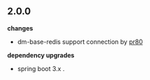 ## 2.0.0

**changes**

- dm-base-redis support connection by [pr80](https://github.com/carl10086/dm-learning/pull/80)

**dependency upgrades**

- spring boot 3.x . 
